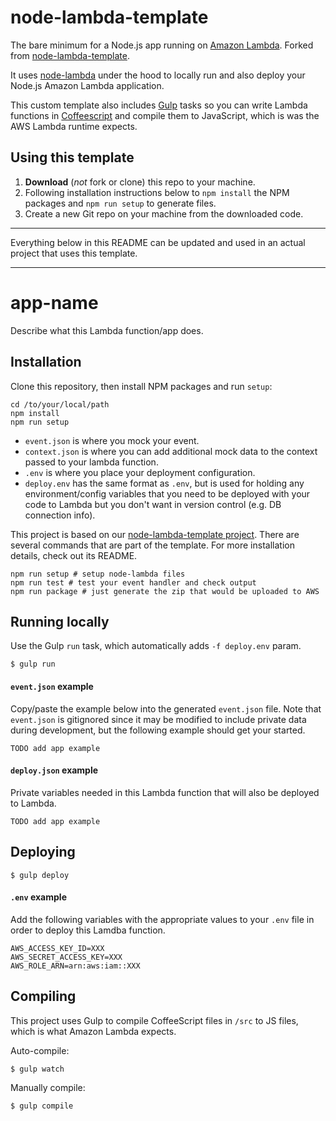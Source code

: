 # node-lambda-template

The bare minimum for a Node.js app running on [Amazon Lambda](http://aws.amazon.com/lambda/). Forked from [node-lambda-template](https://github.com/motdotla/node-lambda-template).

It uses [node-lambda](https://github.com/motdotla/node-lambda) under the hood to locally run and also deploy your Node.js Amazon Lambda application.

This custom template also includes [Gulp](http://gulpjs.com/) tasks so you can write Lambda functions in [Coffeescript](http://coffeescript.org/) and compile them to JavaScript, which is was the AWS Lambda runtime expects.

## Using this template

1. **Download** (_not_ fork or clone) this repo to your machine.
2. Following installation instructions below to `npm install` the NPM packages and `npm run setup` to generate files.
3. Create a new Git repo on your machine from the downloaded code.

---

Everything below in this README can be updated and used in an actual project that uses this template.

---

# app-name

Describe what this Lambda function/app does.

## Installation

Clone this repository, then install NPM packages and run `setup`:

```
cd /to/your/local/path
npm install
npm run setup
```

- `event.json` is where you mock your event.
- `context.json` is where you can add additional mock data to the context passed to your lambda function.
- `.env` is where you place your deployment configuration.
- `deploy.env` has the same format as `.env`, but is used for holding any environment/config variables that you need to be deployed with your code to Lambda but you don't want in version control (e.g. DB connection info).

This project is based on our [node-lambda-template project](https://github.com/rarestep/node-lambda-template). There are several commands that are part of the template. For more installation details, check out its README.

```
npm run setup # setup node-lambda files
npm run test # test your event handler and check output
npm run package # just generate the zip that would be uploaded to AWS
```

## Running locally

Use the Gulp `run` task, which automatically adds `-f deploy.env` param.

```
$ gulp run
```

#### `event.json` example

Copy/paste the example below into the generated `event.json` file. Note that `event.json` is gitignored since it may be modified to include private data during development, but the following example should get your started.

```
TODO add app example
```

#### `deploy.json` example

Private variables needed in this Lambda function that will also be deployed to Lambda.

```
TODO add app example
```

## Deploying

```
$ gulp deploy
```

#### `.env` example

Add the following variables with the appropriate values to your `.env` file in order to deploy this Lamdba function.

```
AWS_ACCESS_KEY_ID=XXX
AWS_SECRET_ACCESS_KEY=XXX
AWS_ROLE_ARN=arn:aws:iam::XXX
```

## Compiling

This project uses Gulp to compile CoffeeScript files in `/src` to JS files, which is what Amazon Lambda expects.

Auto-compile:
```
$ gulp watch
```

Manually compile:
```
$ gulp compile
```

